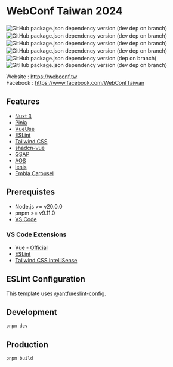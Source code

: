 # WebConf Taiwan 2024

![GitHub package.json dependency version (dev dep on branch)](https://img.shields.io/github/package-json/dependency-version/webconf-taiwan/website/dev/nuxt/main?color=00dc82)　![GitHub package.json dependency version (dev dep on branch)](https://img.shields.io/github/package-json/dependency-version/webconf-taiwan/website/dev/tailwindcss/main?color=0ea5e9)　![GitHub package.json dependency version (dev dep on branch)](https://img.shields.io/github/package-json/dependency-version/webconf-taiwan/website/dev/pinia/main?color=ffd859)　![GitHub package.json dependency version (dev dep on branch)](https://img.shields.io/github/package-json/dependency-version/webconf-taiwan/website/dev/%40vueuse%2Fnuxt/main?color=41b883)　![GitHub package.json dependency version (dep on branch)](https://img.shields.io/github/package-json/dependency-version/webconf-taiwan/website/%40headlessui%2Fvue/main)　![GitHub package.json dependency version (dev dep on branch)](https://img.shields.io/github/package-json/dependency-version/webconf-taiwan/website/dev/eslint/main?color=4B32C3)

Website : https://webconf.tw<br>
Facebook : https://www.facebook.com/WebConfTaiwan

## Features

- [Nuxt 3](https://nuxt.com/)
- [Pinia](https://pinia.vuejs.org/)
- [VueUse](https://vueuse.org/)
- [ESLint](https://eslint.org/)
- [Tailwind CSS](https://tailwindcss.com/)
- [shadcn-vue](https://www.shadcn-vue.com/)
- [GSAP](https://gsap.com/)
- [AOS](https://michalsnik.github.io/aos/)
- [lenis](https://lenis.darkroom.engineering/)
- [Embla Carousel](https://www.embla-carousel.com/)

## Prerequistes

- Node.js >= v20.0.0
- pnpm >= v9.11.0
- [VS Code](https://code.visualstudio.com/)

### VS Code Extensions

- [Vue - Official](https://marketplace.visualstudio.com/items?itemName=Vue.volar)
- [ESLint](https://marketplace.visualstudio.com/items?itemName=dbaeumer.vscode-eslint)
- [Tailwind CSS IntelliSense](https://marketplace.visualstudio.com/items?itemName=bradlc.vscode-tailwindcss)

## ESLint Configuration

This template uses [@antfu/eslint-config](https://github.com/antfu/eslint-config).

## Development

```bash
pnpm dev
```

## Production

```bash
pnpm build
```
